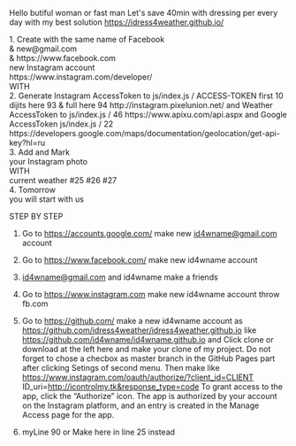 Hello butiful woman or fast man Let's save 40min with dressing per every day with my best solution https://idress4weather.github.io/

<p>1. Create with the same name of Facebook<br>
                  & new@gmail.com<br>
                  & https://www.facebook.com<br>
                  new Instagram account <br>
                  https://www.instagram.com/developer/<br>                 
                  WITH<br>
                  2. Generate Instagram AccessToken to js/index.js / ACCESS-TOKEN first 10 dijits here 93 & full here 94 http://instagram.pixelunion.net/ and Weather AccessToken to js/index.js / 46 https://www.apixu.com/api.aspx and Google AccessToken js/index.js / 22
                     https://developers.google.com/maps/documentation/geolocation/get-api-key?hl=ru<br>
                  3. Add and Mark<br>
                  your Instagram photo<br>
                  WITH<br>
                  current weather #25 #26 #27<br>
                  4. Tomorrow<br>
                  you will start with us</p>
STEP BY STEP           
           
1. Go to https://accounts.google.com/ make new id4wname@gmail.com account

2. Go to https://www.facebook.com/ make new id4wname account

3. id4wname@gmail.com and id4wname make a friends

4. Go to https://www.instagram.com make new id4wname account throw fb.com

5. Go to https://github.com/ make a new id4wname account as https://github.com/idress4weather/idress4weather.github.io like https://github.com/id4wname/id4wname.github.io and Click clone or download at the left here and make your clone of my project. Do not forget to chose a checbox as master branch in the GitHub Pages part after clicking Setings of second menu.
Then make like https://www.instagram.com/oauth/authorize/?client_id=CLIENT ID_uri=http://icontrolmy.tk&response_type=code
To grant access to the app, click the “Authorize” icon. The app is authorized by your account on the Instagram platform, and an entry is created in the Manage Access page for the app.

6. myLine 90 or  Make here in line 25 instead  <script src="js/index.js"> your "js/idw4name.js" https://github.com/idress4weather/idress4weather.github.io/blob/master/index.html

7. myLine 55 or Get API KEY for line 22 https://github.com/idress4weather/idress4weather.github.io/blob/master/js/idw4name.js which was rename from https://github.com/idress4weather/idress4weather.github.io/blob/master/js/index.js here https://developers.google.com/maps/documentation/geolocation/intro

8. myLine 79 or Get API KEY for line  46 https://github.com/idress4weather/idress4weather.github.io/blob/master/js/idw4name.js which was rename from https://github.com/idress4weather/idress4weather.github.io/blob/master/js/index.js here https://www.apixu.com

9. Register your aplication https://www.instagram.com/developer/ with url as https://idw4name.github.io/

10. Generate Access Token http://instagram.pixelunion.net/ and put it to https://github.com/idress4weather/idress4weather.github.io/blob/master/js/idw4name.js
myLine 292 or Get API KEY for line 93.userId: '93YOUR ACCESS-TOKEN first 10 dijits',
myLine 293 or Get API KEY for line 94.accessToken: '94YOUR ACCESS-TOKEN',

11. Go to your instagram and full it with your picture and # with current weather. 
